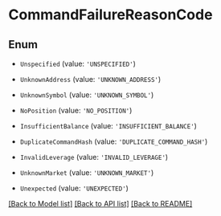 # CommandFailureReasonCode


## Enum

* `Unspecified` (value: `'UNSPECIFIED'`)

* `UnknownAddress` (value: `'UNKNOWN_ADDRESS'`)

* `UnknownSymbol` (value: `'UNKNOWN_SYMBOL'`)

* `NoPosition` (value: `'NO_POSITION'`)

* `InsufficientBalance` (value: `'INSUFFICIENT_BALANCE'`)

* `DuplicateCommandHash` (value: `'DUPLICATE_COMMAND_HASH'`)

* `InvalidLeverage` (value: `'INVALID_LEVERAGE'`)

* `UnknownMarket` (value: `'UNKNOWN_MARKET'`)

* `Unexpected` (value: `'UNEXPECTED'`)

[[Back to Model list]](../README.md#documentation-for-models) [[Back to API list]](../README.md#documentation-for-api-endpoints) [[Back to README]](../README.md)
